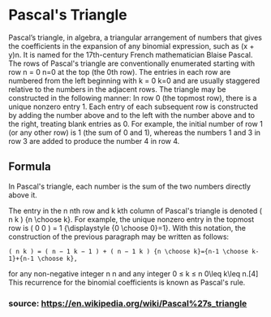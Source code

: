 # Pascal's Triangle
Pascal’s triangle, in algebra, a triangular arrangement of numbers that gives the coefficients in the expansion of any binomial expression, such as (x + y)n. It is named for the 17th-century French mathematician Blaise Pascal.
The rows of Pascal's triangle are conventionally enumerated starting with row n = 0 n=0 at the top (the 0th row). The entries in each row are numbered from the left beginning with k = 0 k=0 and are usually staggered relative to the numbers in the adjacent rows. The triangle may be constructed in the following manner: In row 0 (the topmost row), there is a unique nonzero entry 1. Each entry of each subsequent row is constructed by adding the number above and to the left with the number above and to the right, treating blank entries as 0. For example, the initial number of row 1 (or any other row) is 1 (the sum of 0 and 1), whereas the numbers 1 and 3 in row 3 are added to produce the number 4 in row 4.
## Formula
In Pascal's triangle, each number is the sum of the two numbers directly above it.

The entry in the n nth row and k kth column of Pascal's triangle is denoted ( n k ) {n \choose k}. For example, the unique nonzero entry in the topmost row is ( 0 0 ) = 1 {\displaystyle {0 \choose 0}=1}. With this notation, the construction of the previous paragraph may be written as follows:

    ( n k ) = ( n − 1 k − 1 ) + ( n − 1 k ) {n \choose k}={n-1 \choose k-1}+{n-1 \choose k},

for any non-negative integer n n and any integer 0 ≤ k ≤ n 0\leq k\leq n.[4] This recurrence for the binomial coefficients is known as Pascal's rule. 
### source: https://en.wikipedia.org/wiki/Pascal%27s_triangle